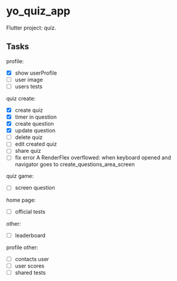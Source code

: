 # yo_quiz_app

Flutter project: quiz.

## Tasks

profile:
- [x] show userProfile
- [ ] user image
- [ ] users tests

quiz create:
- [x] create quiz
- [x] timer in question
- [x] create question
- [x] update question
- [ ] delete quiz
- [ ] edit created quiz
- [ ] share quiz
- [ ] fix error A RenderFlex overflowed: when keyboard opened and navigator goes to create_questions_area_screen

quiz game:
- [ ] screen question

home page:
- [ ] official tests

other:
- [ ] leaderboard

profile other:
- [ ] contacts user 
- [ ] user scores
- [ ] shared tests